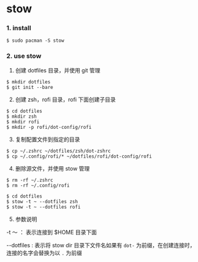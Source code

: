 
# stow

### 1. install 

```shell
$ sudo pacman -S stow
```

### 2. use stow

1. 创建 dotfiles 目录，并使用 git 管理

```shell
$ mkdir dotfiles
$ git init --bare
```

2. 创建 zsh，rofi 目录，rofi 下面创建子目录

```shell
$ cd dotfiles
$ mkdir zsh
$ mkdir rofi
$ mkdir -p rofi/dot-config/rofi
```

3. 复制配置文件到指定的目录

```shell
$ cp ~/.zshrc ~/dotfiles/zsh/dot-zshrc
$ cp ~/.config/rofi/* ~/dotfiles/rofi/dot-config/rofi 
```

4. 删除源文件，并使用 stow 管理

```shell
$ rm -rf ~/.zshrc
$ rm -rf ~/.config/rofi

$ cd dotfiles
$ stow -t ~ --dotfiles zsh
$ stow -t ~ --dotfiles rofi
```

5. 参数说明

-t ～ ： 表示连接到 $HOME 目录下面

--dotfiles : 表示将 stow dir 目录下文件名如果有 `dot-` 为前缀，在创建连接时，连接的名字会替换为以 `.` 为前缀

